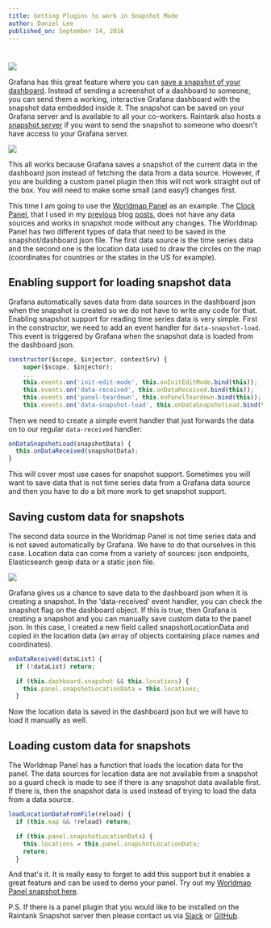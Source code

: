 ```yaml
---
title: Getting Plugins to work in Snapshot Mode
author: Daniel Lee
published_on: September 14, 2016
---
```

#

![](blog/Grafana-snapshot-example.png)

Grafana has this great feature where you can [save a snapshot of your dashboard](http://docs.grafana.org/reference/sharing/). Instead of sending a screenshot of a dashboard to someone, you can send them a working, interactive Grafana dashboard with the snapshot data embedded inside it. The snapshot can be saved on your Grafana server and is available to all your co-workers. Raintank also hosts a [snapshot server](http://snapshot.raintank.io/) if you want to send the snapshot to someone who doesn't have access to your Grafana server.

![](blog/snapshots.gif)

This all works because Grafana saves a snapshot of the current data in the dashboard json instead of fetching the data from a data source. However, if you are building a custom panel plugin then this will not work straight out of the box. You will need to make some small (and easy!) changes first.

This time I am going to use the [Worldmap Panel](https://github.com/grafana/worldmap-panel) as an example. The [Clock Panel](https://github.com/grafana/clock-panel), that I used in my [previous](http://grafana.org/blog/2016/04/08/clock-plugin-p1.html) blog [posts](http://grafana.org/blog/2016/04/15/clock-plugin-p2.html), does not have any data sources and works in snapshot mode without any changes. The Worldmap Panel has two different types of data that need to be saved in the snapshot/dashboard json file. The first data source is the time series data and the second one is the location data used to draw the circles on the map (coordinates for countries or the states in the US for example).

## Enabling support for loading snapshot data

Grafana automatically saves data from data sources in the dashboard json when the snapshot is created so we do not have to write any code for that. Enabling snapshot support for reading time series data is very simple. First in the constructor, we need to add an event handler for `data-snapshot-load`. This event is triggered by Grafana when the snapshot data is loaded from the dashboard json.

```javascript
constructor($scope, $injector, contextSrv) {
    super($scope, $injector);
    ...
    this.events.on('init-edit-mode', this.onInitEditMode.bind(this));
    this.events.on('data-received', this.onDataReceived.bind(this));
    this.events.on('panel-teardown', this.onPanelTeardown.bind(this));
    this.events.on('data-snapshot-load', this.onDataSnapshotLoad.bind(this));
```

Then we need to create a simple event handler that just forwards the data on to our regular `data-received` handler:

```javascript
onDataSnapshotLoad(snapshotData) {
  this.onDataReceived(snapshotData);
}
```

This will cover most use cases for snapshot support. Sometimes you will want to save data that is not time series data from a Grafana data source and then you have to do a bit more work to get snapshot support.

## Saving custom data for snapshots

The second data source in the Worldmap Panel is not time series data and is not saved automatically by Grafana. We have to do that ourselves in this case. Location data can come from a variety of sources: json endpoints, Elasticsearch geoip data or a static json file.

![](blog/Grafana-save-snapshot.png)

Grafana gives us a chance to save data to the dashboard json when it is creating a snapshot. In the 'data-received' event handler, you can check the snapshot flag on the dashboard object. If this is true, then Grafana is creating a snapshot and you can manually save custom data to the panel json. In this case, I created a new field called snapshotLocationData and copied in the location data (an array of objects containing place names and coordinates).

```javascript
onDataReceived(dataList) {
  if (!dataList) return;

  if (this.dashboard.snapshot && this.locations) {
    this.panel.snapshotLocationData = this.locations;
  }
```

Now the location data is saved in the dashboard json but we will have to load it manually as well.

## Loading custom data for snapshots

The Worldmap Panel has a function that loads the location data for the panel. The data sources for location data are not available from a snapshot so a guard check is made to see if there is any snapshot data available first. If there is, then the snapshot data is used instead of trying to load the data from a data source.

```javascript
loadLocationDataFromFile(reload) {
  if (this.map && !reload) return;

  if (this.panel.snapshotLocationData) {
    this.locations = this.panel.snapshotLocationData;
    return;
  }
```

And that's it. It is really easy to forget to add this support but it enables a great feature and can be used to demo your panel. Try out my [Worldmap Panel snapshot here](https://snapshot.raintank.io/dashboard/snapshot/dXSzImhFkrffwtrcPXeWfC44timza0Ai).

P.S. If there is a panel plugin that you would like to be installed on the Raintank Snapshot server then please contact us via [Slack](https://raintank.slack.com) or [GitHub](https://github.com/grafana/grafana).
